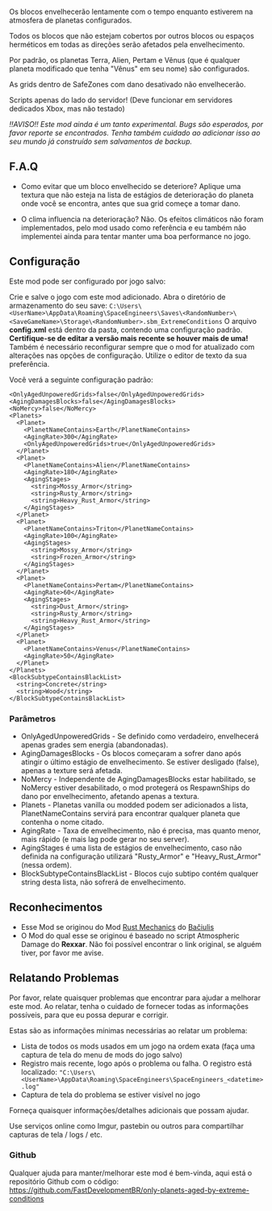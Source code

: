 Os blocos envelhecerão lentamente com o tempo enquanto estiverem na atmosfera de planetas configurados.

Todos os blocos que não estejam cobertos por outros blocos ou espaços herméticos em todas as direções serão afetados pela envelhecimento.

Por padrão, os planetas Terra, Alien, Pertam e Vênus (que é qualquer planeta modificado que tenha "Vênus" em seu nome) são configurados.

As grids dentro de SafeZones com dano desativado não envelhecerão.

Scripts apenas do lado do servidor! (Deve funcionar em servidores dedicados Xbox, mas não testado)

*!!AVISO!! Este mod ainda é um tanto experimental. Bugs são esperados, por favor reporte se encontrados. Tenha também cuidado ao adicionar isso ao seu mundo já construído sem salvamentos de backup.*

## F.A.Q

* Como evitar que um bloco envelhecido se deteriore?
Aplique uma textura que não esteja na lista de estágios de deterioração do planeta onde você se encontra, antes que sua grid começe a tomar dano.

* O clima influencia na deterioração?
Não. Os efeitos climáticos não foram implementados, pelo mod usado como referência e eu também não implementei ainda para tentar manter uma boa performance no jogo.

## Configuração

Este mod pode ser configurado por jogo salvo:

Crie e salve o jogo com este mod adicionado.
Abra o diretório de armazenamento do seu save:
`C:\Users\<UserName>\AppData\Roaming\SpaceEngineers\Saves\<RandomNumber>\<SaveGameName>\Storage\<RandomNumber>.sbm_ExtremeConditions`
O arquivo **config.xml** está dentro da pasta, contendo uma configuração padrão. 
**Certifique-se de editar a versão mais recente se houver mais de uma!**
Também é necessário reconfigurar sempre que o mod for atualizado com alterações nas opções de configuração.
Utilize o editor de texto da sua preferência.

Você verá a seguinte configuração padrão:
```
<OnlyAgedUnpoweredGrids>false</OnlyAgedUnpoweredGrids>
<AgingDamagesBlocks>false</AgingDamagesBlocks>
<NoMercy>false</NoMercy>
<Planets>
  <Planet>
    <PlanetNameContains>Earth</PlanetNameContains>
    <AgingRate>300</AgingRate>
    <OnlyAgedUnpoweredGrids>true</OnlyAgedUnpoweredGrids>
  </Planet>
  <Planet>
    <PlanetNameContains>Alien</PlanetNameContains>
    <AgingRate>180</AgingRate>
    <AgingStages>
      <string>Mossy_Armor</string>
      <string>Rusty_Armor</string>
      <string>Heavy_Rust_Armor</string>
    </AgingStages>
  </Planet>
  <Planet>
    <PlanetNameContains>Triton</PlanetNameContains>
    <AgingRate>100</AgingRate>
    <AgingStages>
      <string>Mossy_Armor</string>
      <string>Frozen_Armor</string>
    </AgingStages>
  </Planet>
  <Planet>
    <PlanetNameContains>Pertam</PlanetNameContains>
    <AgingRate>60</AgingRate>
    <AgingStages>
      <string>Dust_Armor</string>
      <string>Rusty_Armor</string>
      <string>Heavy_Rust_Armor</string>
    </AgingStages>
  </Planet>
  <Planet>
    <PlanetNameContains>Venus</PlanetNameContains>
    <AgingRate>50</AgingRate>
  </Planet>
</Planets>
<BlockSubtypeContainsBlackList>
  <string>Concrete</string>
  <string>Wood</string>
</BlockSubtypeContainsBlackList>
```

### Parâmetros

- OnlyAgedUnpoweredGrids - Se definido como verdadeiro, envelhecerá apenas grades sem energia (abandonadas).
- AgingDamagesBlocks - Os blocos começaram a sofrer dano após atingir o último estágio de envelhecimento. Se estiver desligado (false), apenas a texture será afetada.
- NoMercy - Independente de AgingDamagesBlocks estar habilitado, se NoMercy estiver desabilitado, o mod protegerá os RespawnShips do dano por envelhecimento, afetando apenas a textura.
- Planets - Planetas vanilla ou modded podem ser adicionados a lista, PlanetNameContains servirá para encontrar qualquer planeta que contenha o nome citado. 
- AgingRate - Taxa de envelhecimento, não é precisa, mas quanto menor, mais rápido (e mais lag pode gerar no seu server).
- AgingStages é uma lista de estágios de envelhecimento, caso não definida na configuração utilizará "Rusty_Armor" e "Heavy_Rust_Armor" (nessa ordem). 
- BlockSubtypeContainsBlackList - Blocos cujo subtipo contém qualquer string desta lista, não sofrerá de envelhecimento.

<!-- 
## Integrations

Any modded planet that has atmosphere can be used with this mod.

Any modded block will rust if it supports textures.

To make rust maintenance more realistic it is recomended to use this mod together with [url=https://steamcommunity.com/sharedfiles/filedetails/?id=500818376]Paint Gun[/url] mod, while [url=https://steamcommunity.com/sharedfiles/filedetails/?id=2046319599]disabling vanilla painting[/url]
 -->

## Reconhecimentos

- Esse Mod se originou do Mod [Rust Mechanics](https://steamcommunity.com/sharedfiles/filedetails/?id=2761947340&searchtext=rust+mechanics) do [Bačiulis](https://steamcommunity.com/id/laggorazh) 
- O Mod do qual esse se originou é baseado no script Atmospheric Damage do **Rexxar**. Não foi possível encontrar o link original, se alguém tiver, por favor me avise.

<!-- 
Ships in screenshots:
[url=https://steamcommunity.com/sharedfiles/filedetails/?id=2562576691]Astron, interplanetary tanker/hauler (No mods)[/url] by OctoBooze
[url=https://steamcommunity.com/sharedfiles/filedetails/?id=2617139013]“Frontier” Scientific Research Exploration System(No Mod)[/url] by ARC17Alpha
[url=https://steamcommunity.com/sharedfiles/filedetails/?id=2652038922]SpaceX Starship (1:1 scale)[/url] by me
 -->

## Relatando Problemas

Por favor, relate quaisquer problemas que encontrar para ajudar a melhorar este mod.
Ao relatar, tenha o cuidado de fornecer todas as informações possíveis, para que eu possa depurar e corrigir.

Estas são as informações mínimas necessárias ao relatar um problema:

- Lista de todos os mods usados em um jogo na ordem exata (faça uma captura de tela do menu de mods do jogo salvo)
- Registro mais recente, logo após o problema ou falha. O registro está localizado:
    `"C:\Users\<UserName>\AppData\Roaming\SpaceEngineers\SpaceEngineers_<datetime>.log"`
- Captura de tela do problema se estiver visível no jogo

Forneça quaisquer informações/detalhes adicionais que possam ajudar.

Use serviços online como Imgur, pastebin ou outros para compartilhar capturas de tela / logs / etc.

### Github

Qualquer ajuda para manter/melhorar este mod é bem-vinda, aqui está o repositório Github com o código:
https://github.com/FastDevelopmentBR/only-planets-aged-by-extreme-conditions